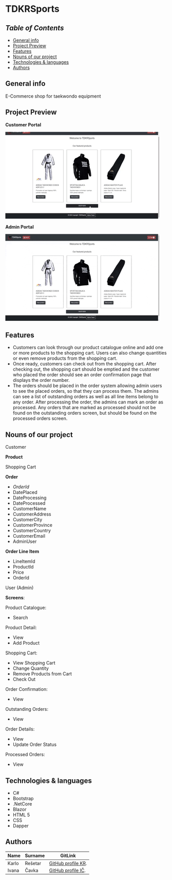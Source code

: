 # TDKRSports

## _Table of Contents_ ##

  - [General info](#general-info)
  - [Project Preview](#project-preview)
  - [Features](#features)
  - [Nouns of our project](#nouns-of-our-project)
  - [Technologies & languages](#technologies--languages)
  - [Authors](#authors)

## General info ##

<p>E-Commerce shop for taekwondo equipment</p>

## Project Preview ##

**Customer Portal**

![](./customerportalpreview.gif)

**Admin Portal**

![](./adminportalpreview.gif)

## Features ##
- Customers can look through our product catalogue online
and add one or more products to the shopping cart. Users
can also change quantities or even remove products from
the shopping cart.
- Once ready, customers can check out from the shopping
cart. After checking out, the shopping cart should be
emptied and the customer who placed the order
should see an order confirmation page that displays the
order number.
- The orders should be placed in the order system allowing
admin users to see the placed orders, so that they can
process them. The admins can see a list of outstanding
orders as well as all line items belong to any order. After
processing the order, the admins can mark an order as
processed. Any orders that are marked as processed
should not be found on the outstanding orders screen, but
should be found on the processed orders screen.


## Nouns of our project ##

Customer

**Product**

Shopping Cart

**Order**
- *OrderId*
- DatePlaced
- DateProcessing
- DateProcessed
- CustomerName
- CustomerAddress
- CustomerCity
- CustomerProvince
- CustomerCountry
- CustomerEmail
- AdminUser

**Order Line Item**
- LineItemId
- ProductId
- Price
- OrderId

User (Admin)

**Screens**:

Product Catalogue:
- Search

Product Detail:
- View
- Add Product

Shopping Cart:
- View Shopping Cart
- Change Quantity
- Remove Products from Cart
- Check Out

Order Confirmation:
- View

Outstanding Orders:
- View

Order Details:
- View
- Update Order Status

Processed Orders:
- View


## Technologies & languages ##



* C#
* Bootstrap
* .NetCore
* Blazor
* HTML 5
* CSS
* Dapper




## Authors ##
| Name | Surname | GitLink |
| ------ | ------ | ------ |
| Karlo | Rešetar | [GitHub profile KR](https://github.com/karloresetar). |
| Ivana | Čavka | [GitHub profile IČ](https://github.com/ivana-cavka). |
